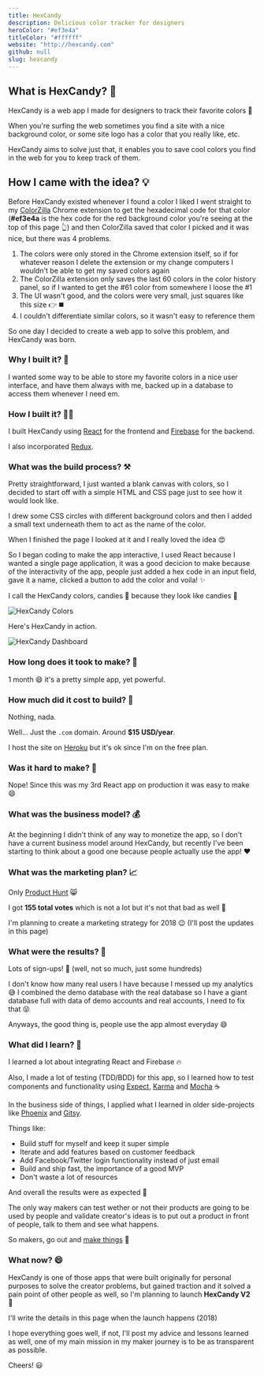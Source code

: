 ```yaml
---
title: HexCandy
description: Delicious color tracker for designers
heroColor: "#ef3e4a"
titleColor: "#ffffff"
website: "http://hexcandy.com"
github: null
slug: hexcandy
---
```


## What is HexCandy? 🤔
HexCandy is a web app I made for designers to track their favorite colors 🙌

When you're surfing the web sometimes you find a site with a nice background color, or some site logo has a color that you really like, etc.

HexCandy aims to solve just that, it enables you to save cool colors you find in the web for you to keep track of them.

## How I came with the idea? 💡
Before HexCandy existed whenever I found a color I liked I went straight to my [ColorZilla](http://www.colorzilla.com/) Chrome extension to get the hexadecimal code for that color (**#ef3e4a** is the hex code for the red background color you're seeing at the top of this page 👆) and then ColorZilla saved that color I picked and it was nice, but there was 4 problems.

1. The colors were only stored in the Chrome extension itself, so if for whatever reason I delete the extension or my change computers I wouldn't be able to get my saved colors again
2. The ColorZilla extension only saves the last 60 colors in the color history panel, so if I wanted to get the #61 color from somewhere I loose the #1
3. The UI wasn't good, and the colors were very small, just squares like this size 👉 ◼️
4. I couldn't differentiate similar colors, so it wasn't easy to reference them

So one day I decided to create a web app to solve this problem, and HexCandy was born.

### Why I built it? 🙂
I wanted some way to be able to store my favorite colors in a nice user interface, and have them always with me, backed up in a database to access them whenever I need em.

### How I built it? 👨‍💻
I built HexCandy using [React](https://reactjs.org/) for the frontend and [Firebase](https://firebase.google.com/) for the backend.

I also incorporated [Redux](http://redux.js.org/).

### What was the build process? ⚒️
Pretty straightforward, I just wanted a blank canvas with colors, so I decided to start off with a simple HTML and CSS page just to see how it would look like.

I drew some CSS circles with different background colors and then I added a small text underneath them to act as the name of the color.

When I finished the page I looked at it and I really loved the idea 😍

So I began coding to make the app interactive, I used React because I wanted a single page application, it was a good decicion to make because of the interactivity of the app, people just added a hex code in an input field, gave it a name, clicked a button to add the color and voila! ✨

I call the HexCandy colors, candies 🍬 because they look like candies 🤗

![HexCandy Colors](https://bntz.io/static/assets/images/content/hexcandy-colors.png)

Here's HexCandy in action.

![HexCandy Dashboard](https://bntz.io/static/assets/images/content/hexcandy-app.gif)

### How long does it took to make? 📆
1 month 😄 it's a pretty simple app, yet powerful.

### How much did it cost to build? 💸
Nothing, nada.

Well... Just the `.com` domain. Around **$15 USD/year**.

I host the site on [Heroku](https://heroku.com/) but it's ok since I'm on the free plan.

### Was it hard to make? 🙈
Nope! Since this was my 3rd React app on production it was easy to make 😄

### What was the business model? 💰
At the beginning I didn't think of any way to monetize the app, so I don't have a current business model around HexCandy, but recently I've been starting to think about a good one because people actually use the app! ❤️

### What was the marketing plan? 📈
Only [Product Hunt](https://www.producthunt.com/posts/hexcandy) 😸

I got **155 total votes** which is not a lot but it's not that bad as well 🙂

I'm planning to create a marketing strategy for 2018 😉 (I'll post the updates in this page)

### What were the results? 😬
Lots of sign-ups! 🙌 (well, not so much, just some hundreds)

I don't know how many real users I have because I messed up my analytics 😅 I combined the demo database with the real database so I have a giant database full with data of demo accounts and real accounts, I need to fix that 😝

Anyways, the good thing is, people use the app almost everyday 😄

### What did I learn? 🙌
I learned a lot about integrating React and Firebase 🔥

Also, I made a lot of testing (TDD/BDD) for this app, so I learned how to test components and functionality using [Expect](https://github.com/mjackson/expect), [Karma](https://karma-runner.github.io) and [Mocha](https://mochajs.org/) ☕

In the business side of things, I applied what I learned in older side-projects like [Phoenix](https://bntz.io/projects/phoenix) and [Gitsy](https://bntz.io/projects/gitsy).

Things like:
* Build stuff for myself and keep it super simple
* Iterate and add features based on customer feedback
* Add Facebook/Twitter login functionality instead of just email
* Build and ship fast, the importance of a good MVP
* Don't waste a lot of resources

And overall the results were as expected 🙌

The only way makers can test wether or not their products are going to be used by people and validate creator's ideas is to put out a product in front of people, talk to them and see what happens.

So makers, go out and [make things](https://bntz.io/blog/perception) 🙂

### What now? 😄
HexCandy is one of those apps that were built originally for personal purposes to solve the creator problems, but gained traction and it solved a pain point of other people as well, so I'm planning to launch **HexCandy V2** 🎉

I'll write the details in this page when the launch happens (2018)

I hope everything goes well, if not, I'll post my advice and lessons learned as well, one of my main mission in my maker journey is to be as transparent as possible.

Cheers! 😃
